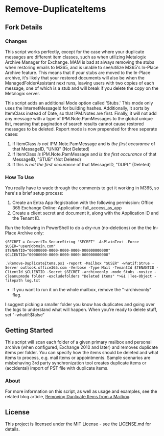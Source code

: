 # Remove-DuplicateItems

## Fork Details

### Changes 

This script works perfectly, except for the case where your duplicate messages are different item classes, such as when utilizing Metalogix Archive Manager for Exchange. MAM is bad at always removing the stubs when restoring emails to M365, and is unable to see/utilize M365's In-Place Archive feature. This means that if your stubs are moved to the In-Place archive, it's likely that your restored documents will also be when the ManagedFolderAssistant next runs, leaving users with two copies of each message, one of which  is a stub and will break if you delete the copy on the Metalogix server.

This script adds an additional Mode option called 'Stubs.' This mode only uses the InternetMessageId for building hashes. Additionally, it sorts by ItemClass instead of Date, so that IPM.Notes are first. Finally, it will not add any message with a type of IPM.Note.PamMessages to the global unique list, meaning that pagination of search results cannot cause restored messages to be deleted. Report mode is now prepended for three seperate cases:

1. If ItemClass *is not* IPM.Note.PamMessage and *is the first occurance* of that MessageID, "UNIQ" (Not Deleted)
2. If ItemClass *is* IPM.Note.PamMessage and *is the first occurance* of that MessageID, "STUB" (Not Deleted)
3. If this is *not the first occurance* of that MessageID, "DUPL" (Deleted)

### How To Use
You really have to wade through the comments to get it working in M365, so here's a brief setup process:

1. Create an Entra App Registration with the following permission: Office 365 Exchange Online: Application: full_access_as_app
2. Create a client secret and document it, along with the Application ID and the Tenant ID.

Run the following in PowerShell to do a dry-run (no-deletions) on the the In-Place Archive only:

```
$SECRET = ConvertTo-SecureString "SECRET" -AsPlainText -Force
$USER="user@domain.com"
$TENANTID="00000000-0000-0000-0000-000000000000"
$CLIENTID="00000000-0000-0000-0000-000000000000"

.\Remove-DuplicateItems.ps1 -report -Mailbox "$USER" -whatif:$true -Server outlook.office365.com -Verbose -Type Mail -TenantId $TENANTID -ClientId $CLIENTID -Secret $SECRET -archiveonly -mode Stubs -nosize -cleanupmode folder -excludefolders "Deleted Items" *>&1 |Tee-Object -filepath log.txt
```

- If you want to run it on the whole mailbox, remove the "-archiveonly" flag.

I suggest picking a smaller folder you know has duplicates and going over the logs to understand what will happen. When you're ready to delete stuff, set "-whatif:$false"

## Getting Started

This script will scan each folder of a given primary mailbox and personal archive (when
configured, Exchange 2010 and later) and removes duplicate items per folder. You can specify
how the items should be deleted and what items to process, e.g. mail items or appointments.
Sample scenarios are misbehaving 3rd party synchronization tool creates duplicate items or
(accidental) import of PST file with duplicate items. 

### About

For more information on this script, as well as usage and examples, see
the related blog article, [Removing Duplicate Items from a Mailbox](http://eightwone.com/2013/06/21/removing-duplicate-items-from-a-mailbox/).

## License

This project is licensed under the MIT License - see the LICENSE.md for details.

 
